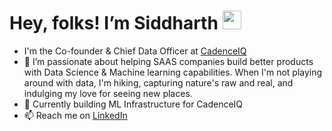 # Hey, folks! I’m Siddharth <img src="https://raw.githubusercontent.com/MartinHeinz/MartinHeinz/master/wave.gif" width="30px">
-   I'm the Co-founder & Chief Data Officer at [CadenceIQ](https://www.cadenceiq.ai/)
- 👀  I’m passionate about helping SAAS companies build better products with Data Science & Machine learning capabilities. When I'm not playing around with data, I'm hiking, capturing nature's raw and real, and indulging my love for seeing new places.
- 🌱    Currently building ML Infrastructure for CadenceIQ
- 📫    Reach me on [LinkedIn](https://www.linkedin.com/in/siddharth-singh-306b341a5/)


<!---
SidtheKidx/SidtheKidx is a ✨ special ✨ repository because its `README.md` (this file) appears on your GitHub profile.
You can click the Preview link to take a look at your changes.
--->
